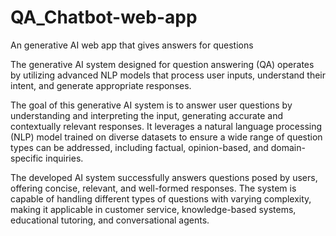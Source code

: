 # QA_Chatbot-web-app
An generative AI web app that gives answers for questions

The generative AI system designed for question answering (QA) operates by utilizing advanced NLP models that process user inputs, understand their intent, and generate appropriate responses. 

The goal of this generative AI system is to answer user questions by understanding and interpreting the input, generating accurate and contextually relevant responses. It leverages a natural language processing (NLP) model trained on diverse datasets to ensure a wide range of question types can be addressed, including factual, opinion-based, and domain-specific inquiries.

The developed AI system successfully answers questions posed by users, offering concise, relevant, and well-formed responses. The system is capable of handling different types of questions with varying complexity, making it applicable in customer service, knowledge-based systems, educational tutoring, and conversational agents.
